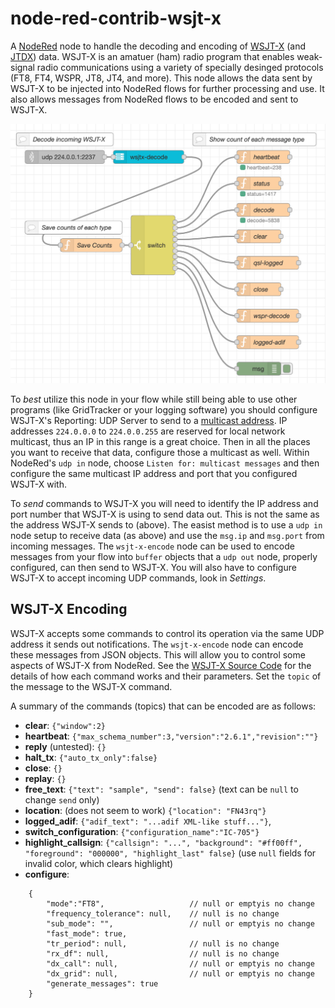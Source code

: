 # node-red-contrib-wsjt-x

A [NodeRed](https://nodered.org) node to handle the decoding and encoding of [WSJT-X](https://www.physics.princeton.edu/pulsar/k1jt/wsjtx.html) (and [JTDX](https://www.jtdx.tech/en/)) data. WSJT-X is an amatuer (ham) radio program that enables weak-signal radio communications using a variety of specially desinged protocols (FT8, FT4, WSPR, JT8, JT4, and more). This node allows the data sent by WSJT-X to be injected into NodeRed flows for further processing and use. It also allows messages from NodeRed flows to be encoded and sent to WSJT-X.

![Example NodeRed Flow](wsjt-x-decode.png)

To *best* utilize this node in your flow while still being able to use other
programs (like GridTracker or your logging software) you should configure WSJT-X's Reporting: UDP Server to send to a [multicast address](https://en.wikipedia.org/wiki/Multicast_address). IP addresses `224.0.0.0` to `224.0.0.255` are reserved for local network multicast, thus an IP in this range is a great choice. Then in all the places you want to receive that data, configure those a multicast as well. Within NodeRed's `udp in` node, choose `Listen for: multicast messages` and then configure the same multicast IP address and port that you configured
WSJT-X with.

To *send* commands to WSJT-X you will need to identify the IP address and port number that WSJT-X is using to send data out. This is not the same as the address WSJT-X sends to (above). The easist method is to use a `udp in` node setup to receive data (as above) and use the `msg.ip` and `msg.port` from incoming messages. The `wsjt-x-encode` node can be used to encode messages from your flow into `buffer` objects that a `udp out` node, properly configured, can then send to WSJT-X. You will also have to configure WSJT-X to accept incoming UDP commands, look in *Settings*.

## WSJT-X Encoding

WSJT-X accepts some commands to control its operation via the same UDP address it sends out notifications. The `wsjt-x-encode` node can encode these messages from JSON objects. This will allow you to control some aspects of WSJT-X from NodeRed. See the [WSJT-X Source Code](https://sourceforge.net/p/wsjt/wsjtx/ci/master/tree/Network/NetworkMessage.hpp) for the details of how each command works and their parameters. Set the `topic` of the message to the WSJT-X command.

A summary of the commands (topics) that can be encoded are as follows:

- **clear**: `{"window":2}`
- **heartbeat**: `{"max_schema_number":3,"version":"2.6.1","revision":""}`
- **reply** (untested): `{}`
- **halt_tx**: `{"auto_tx_only":false}`
- **close**: `{}`
- **replay**: `{}`
- **free_text**: `{"text": "sample", "send": false}` (text can be `null` to change `send` only)
- **location**: (does not seem to work) `{"location": "FN43rq"}`
- **logged_adif**: `{"adif_text": "...adif XML-like stuff..."}`,
- **switch_configuration**: `{"configuration_name":"IC-705"}`
- **highlight_callsign**: `{"callsign": "...", "background": "#ff00ff", "foreground": "000000", "highlight_last" false}` (use `null` fields for invalid color, which clears highlight)
- **configure**:
```
    {
        "mode":"FT8",                   // null or emptyis no change
        "frequency_tolerance": null,    // null is no change 
        "sub_mode": "",                 // null or emptyis no change
        "fast_mode": true, 
        "tr_period": null,              // null is no change
        "rx_df": null,                  // null is no change
        "dx_call": null,                // null or emptyis no change 
        "dx_grid": null,                // null or emptyis no change
        "generate_messages": true
    }
```
